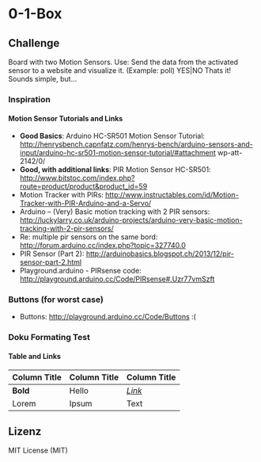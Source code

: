 # 0-1-Box

## Challenge
Board with two Motion Sensors.
Use: Send the data from the activated sensor to a website and visualize it. (Example: poll) YES|NO
Thats it! Sounds simple, but...

### Inspiration
#### Motion Sensor Tutorials and Links

* **Good Basics**: Arduino HC-SR501 Motion Sensor Tutorial: http://henrysbench.capnfatz.com/henrys-bench/arduino-sensors-and-input/arduino-hc-sr501-motion-sensor-tutorial/#attachment wp-att-2142/0/
* **Good, with additional links**: PIR Motion Sensor HC-SR501: http://www.bitstoc.com/index.php?route=product/product&product_id=59
* Motion Tracker with PIRs: http://www.instructables.com/id/Motion-Tracker-with-PIR-Arduino-and-a-Servo/
* Arduino – (Very) Basic motion tracking with 2 PIR sensors: http://luckylarry.co.uk/arduino-projects/arduino-very-basic-motion-tracking-with-2-pir-sensors/
* Re: multiple pir sensors on the same bord: http://forum.arduino.cc/index.php?topic=327740.0
* PIR Sensor (Part 2): http://arduinobasics.blogspot.ch/2013/12/pir-sensor-part-2.html
* Playground.arduino - PIRsense code: http://playground.arduino.cc/Code/PIRsense#.Uzr77vmSzft

### Buttons (for worst case)
* Buttons: http://playground.arduino.cc/Code/Buttons    :(





### Doku Formating Test
#### Table and Links
| Column Title | Column Title | Column Title |
| :-------- | :-------- | :------------------------- |
| **Bold** | Hello | [_Link_](https://now.makezurich.ch/) |
| Lorem | Ipsum | Text |



## Lizenz

MIT License (MIT)
